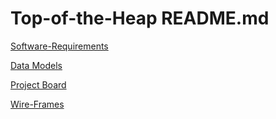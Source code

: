# Top-of-the-Heap README.md

[Software-Requirements](/public/softwareRequirements.md)

[Data Models](https://whimsical.com/user-M2cMAQE4NFZnWWXwscXZca)

[Project Board](https://trello.com/b/PRIB97xY/top-of-the-heap)

[Wire-Frames](https://www.figma.com/file/loSSux82Gzrpxgl0bZVVNd/Quiz-App?node-id=0%3A1)
